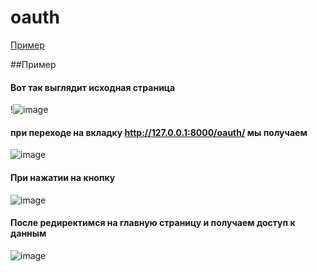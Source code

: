 # oauth
[Пример](#твоё_название)


##Пример <a name="твоё_название"></a> 
#### Вот так выглядит исходная страница
!![image](https://user-images.githubusercontent.com/56675669/218688397-a4a23073-3244-410f-82ad-28371887097b.png)
#### при переходе на вкладку http://127.0.0.1:8000/oauth/ мы получаем
![image](https://user-images.githubusercontent.com/56675669/218681517-a83c6312-9edf-4535-9195-2664f9d8d6e2.png)
#### При нажатии на кнопку
![image](https://user-images.githubusercontent.com/56675669/218681585-65925e61-c751-46ca-adc3-257aabb63a73.png)
#### После редиректимся на главную страницу и получаем доступ к данным
![image](https://user-images.githubusercontent.com/56675669/218685136-adaa3840-a3c5-4c10-a113-02abd723e16d.png)

